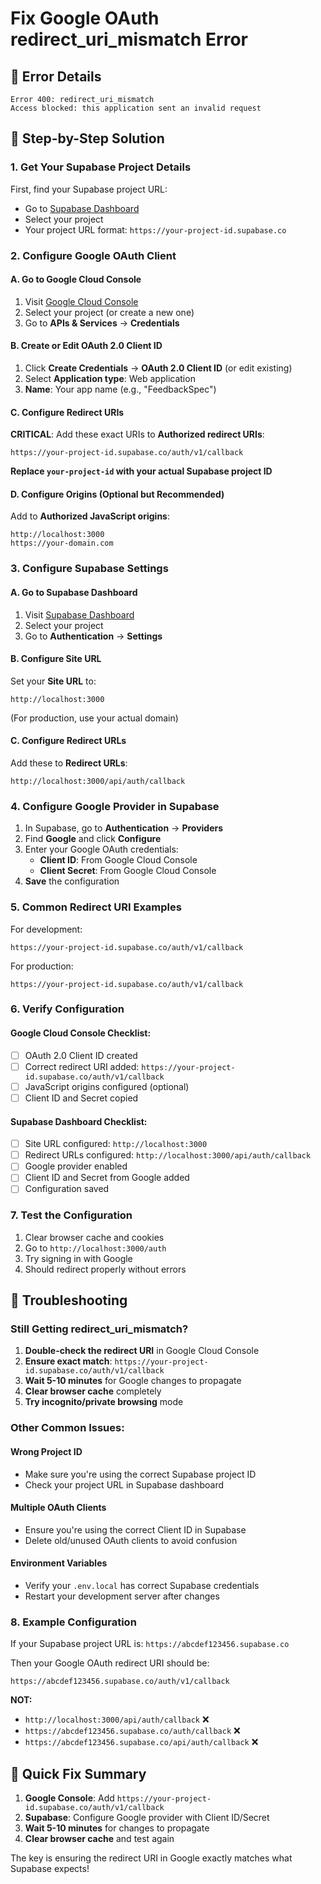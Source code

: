 # Fix Google OAuth redirect_uri_mismatch Error

## 🚨 Error Details

```
Error 400: redirect_uri_mismatch
Access blocked: this application sent an invalid request
```

## 🔧 Step-by-Step Solution

### 1. **Get Your Supabase Project Details**

First, find your Supabase project URL:

- Go to [Supabase Dashboard](https://app.supabase.com)
- Select your project
- Your project URL format: `https://your-project-id.supabase.co`

### 2. **Configure Google OAuth Client**

#### A. Go to Google Cloud Console

1. Visit [Google Cloud Console](https://console.cloud.google.com/)
2. Select your project (or create a new one)
3. Go to **APIs & Services** → **Credentials**

#### B. Create or Edit OAuth 2.0 Client ID

1. Click **Create Credentials** → **OAuth 2.0 Client ID** (or edit existing)
2. Select **Application type**: Web application
3. **Name**: Your app name (e.g., "FeedbackSpec")

#### C. Configure Redirect URIs

**CRITICAL**: Add these exact URIs to **Authorized redirect URIs**:

```
https://your-project-id.supabase.co/auth/v1/callback
```

**Replace `your-project-id` with your actual Supabase project ID**

#### D. Configure Origins (Optional but Recommended)

Add to **Authorized JavaScript origins**:

```
http://localhost:3000
https://your-domain.com
```

### 3. **Configure Supabase Settings**

#### A. Go to Supabase Dashboard

1. Visit [Supabase Dashboard](https://app.supabase.com)
2. Select your project
3. Go to **Authentication** → **Settings**

#### B. Configure Site URL

Set your **Site URL** to:

```
http://localhost:3000
```

(For production, use your actual domain)

#### C. Configure Redirect URLs

Add these to **Redirect URLs**:

```
http://localhost:3000/api/auth/callback
```

### 4. **Configure Google Provider in Supabase**

1. In Supabase, go to **Authentication** → **Providers**
2. Find **Google** and click **Configure**
3. Enter your Google OAuth credentials:
   - **Client ID**: From Google Cloud Console
   - **Client Secret**: From Google Cloud Console
4. **Save** the configuration

### 5. **Common Redirect URI Examples**

For development:

```
https://your-project-id.supabase.co/auth/v1/callback
```

For production:

```
https://your-project-id.supabase.co/auth/v1/callback
```

### 6. **Verify Configuration**

#### Google Cloud Console Checklist:

- [ ] OAuth 2.0 Client ID created
- [ ] Correct redirect URI added: `https://your-project-id.supabase.co/auth/v1/callback`
- [ ] JavaScript origins configured (optional)
- [ ] Client ID and Secret copied

#### Supabase Dashboard Checklist:

- [ ] Site URL configured: `http://localhost:3000`
- [ ] Redirect URLs configured: `http://localhost:3000/api/auth/callback`
- [ ] Google provider enabled
- [ ] Client ID and Secret from Google added
- [ ] Configuration saved

### 7. **Test the Configuration**

1. Clear browser cache and cookies
2. Go to `http://localhost:3000/auth`
3. Try signing in with Google
4. Should redirect properly without errors

## 🐛 Troubleshooting

### Still Getting redirect_uri_mismatch?

1. **Double-check the redirect URI** in Google Cloud Console
2. **Ensure exact match**: `https://your-project-id.supabase.co/auth/v1/callback`
3. **Wait 5-10 minutes** for Google changes to propagate
4. **Clear browser cache** completely
5. **Try incognito/private browsing** mode

### Other Common Issues:

#### Wrong Project ID

- Make sure you're using the correct Supabase project ID
- Check your project URL in Supabase dashboard

#### Multiple OAuth Clients

- Ensure you're using the correct Client ID in Supabase
- Delete old/unused OAuth clients to avoid confusion

#### Environment Variables

- Verify your `.env.local` has correct Supabase credentials
- Restart your development server after changes

### 8. **Example Configuration**

If your Supabase project URL is: `https://abcdef123456.supabase.co`

Then your Google OAuth redirect URI should be:

```
https://abcdef123456.supabase.co/auth/v1/callback
```

**NOT:**

- `http://localhost:3000/api/auth/callback` ❌
- `https://abcdef123456.supabase.co/auth/callback` ❌
- `https://abcdef123456.supabase.co/api/auth/callback` ❌

## 🎯 Quick Fix Summary

1. **Google Console**: Add `https://your-project-id.supabase.co/auth/v1/callback`
2. **Supabase**: Configure Google provider with Client ID/Secret
3. **Wait 5-10 minutes** for changes to propagate
4. **Clear browser cache** and test again

The key is ensuring the redirect URI in Google exactly matches what Supabase expects!

